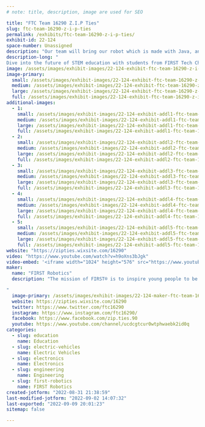 ```yaml
---
# note: title, description, image are used for SEO

title: "FTC Team 16290 Z.I.P Ties"
slug: ftc-team-16290-z-i-p-ties
permalink: /exhibits/ftc-team-16290-z-i-p-ties/
exhibit-id: 22-124
space-number: Unassigned
description: "Our team will bring our robot which is made with Java, and a version of our robot made with CAD."
description-long: "	
Dive into the future of STEM education with students from FIRST Tech Challenge Team Z.I.P. Ties by experiencing a custom-designed robot that embodies this year&#039;s First Tech Challenge 2022-2023 season. Learn about what goes on to make such a unique robot. Individuals can learn about Java Coding, Computer-Aided Designing in SOLIDWORKS, and engineering a robot built by a group of middle and high school students. Individuals will have a chance to drive our robot using Logitech F310 controllers. "
image: /assets/images/exhibit-images/22-124-exhibit-ftc-team-16290-z-i-p-ties-maker-faire-robot-large.jpeg
image-primary: 
  small: /assets/images/exhibit-images/22-124-exhibit-ftc-team-16290-z-i-p-ties-maker-faire-robot-small.jpeg
  medium: /assets/images/exhibit-images/22-124-exhibit-ftc-team-16290-z-i-p-ties-maker-faire-robot-medium.jpeg
  large: /assets/images/exhibit-images/22-124-exhibit-ftc-team-16290-z-i-p-ties-maker-faire-robot-large.jpeg
  full: /assets/images/exhibit-images/22-124-exhibit-ftc-team-16290-z-i-p-ties-maker-faire-robot-full.jpeg
additional-images: 
  - 1:
    small: /assets/images/exhibit-images/22-124-exhibit-addl1-ftc-team-16290-z-i-p-ties-20220206-085559-small.jpg
    medium: /assets/images/exhibit-images/22-124-exhibit-addl1-ftc-team-16290-z-i-p-ties-20220206-085559-medium.jpg
    large: /assets/images/exhibit-images/22-124-exhibit-addl1-ftc-team-16290-z-i-p-ties-20220206-085559-large.jpg
    full: /assets/images/exhibit-images/22-124-exhibit-addl1-ftc-team-16290-z-i-p-ties-20220206-085559-full.jpg
  - 2:
    small: /assets/images/exhibit-images/22-124-exhibit-addl2-ftc-team-16290-z-i-p-ties-20220220-105520-small.jpg
    medium: /assets/images/exhibit-images/22-124-exhibit-addl2-ftc-team-16290-z-i-p-ties-20220220-105520-medium.jpg
    large: /assets/images/exhibit-images/22-124-exhibit-addl2-ftc-team-16290-z-i-p-ties-20220220-105520-large.jpg
    full: /assets/images/exhibit-images/22-124-exhibit-addl2-ftc-team-16290-z-i-p-ties-20220220-105520-full.jpg
  - 3:
    small: /assets/images/exhibit-images/22-124-exhibit-addl3-ftc-team-16290-z-i-p-ties-img-0182-small.jpg
    medium: /assets/images/exhibit-images/22-124-exhibit-addl3-ftc-team-16290-z-i-p-ties-img-0182-medium.jpg
    large: /assets/images/exhibit-images/22-124-exhibit-addl3-ftc-team-16290-z-i-p-ties-img-0182-large.jpg
    full: /assets/images/exhibit-images/22-124-exhibit-addl3-ftc-team-16290-z-i-p-ties-img-0182-full.jpg
  - 4:
    small: /assets/images/exhibit-images/22-124-exhibit-addl4-ftc-team-16290-z-i-p-ties-img-8152-small.jpg
    medium: /assets/images/exhibit-images/22-124-exhibit-addl4-ftc-team-16290-z-i-p-ties-img-8152-medium.jpg
    large: /assets/images/exhibit-images/22-124-exhibit-addl4-ftc-team-16290-z-i-p-ties-img-8152-large.jpg
    full: /assets/images/exhibit-images/22-124-exhibit-addl4-ftc-team-16290-z-i-p-ties-img-8152-full.jpg
  - 5:
    small: /assets/images/exhibit-images/22-124-exhibit-addl5-ftc-team-16290-z-i-p-ties-img-8152-3041-small.jpg
    medium: /assets/images/exhibit-images/22-124-exhibit-addl5-ftc-team-16290-z-i-p-ties-img-8152-3041-medium.jpg
    large: /assets/images/exhibit-images/22-124-exhibit-addl5-ftc-team-16290-z-i-p-ties-img-8152-3041-large.jpg
    full: /assets/images/exhibit-images/22-124-exhibit-addl5-ftc-team-16290-z-i-p-ties-img-8152-3041-full.jpg
website: "https://zipties.wixsite.com/16290"
video: "https://www.youtube.com/watch?v=h9oXns3bJgk"
video-embed: '<iframe width="1024" height="576" src="https://www.youtube.com/embed/h9oXns3bJgk?feature=oembed" frameborder="0" allow="accelerometer; autoplay; clipboard-write; encrypted-media; gyroscope; picture-in-picture" allowfullscreen title="Z.I.P Ties Freight Frenzy League Meet 1 131 Point Match"></iframe>'
maker: 
  name: "FIRST Robotics"
  description: "The mission of FIRST® is to inspire young people to be science and technology leaders and innovators, by engaging them in exciting mentor-based programs that build science, engineering, and technology skills, inspire innovation, and that foster well-rounded life capabilities including self-confidence, communication, and leadership.

"
  image-primary: /assets/images/exhibit-images/22-124-maker-ftc-team-16290-z-i-p-ties-team-logo-2-1-medium.png
  website: https://zipties.wixsite.com/16290
  twitter: https://www.twitter.com/ftc16290
  instagram: https://www.instagram.com/ftc16290/
  facebook: https://www.facebook.com/zip.ties.90
  youtube: https://www.youtube.com/channel/ucdcgtcur0wtphwaebk2id0q
categories: 
  - slug: education
    name: Education
  - slug: electric-vehicles
    name: Electric Vehicles
  - slug: electronics
    name: Electronics
  - slug: engineering
    name: Engineering
  - slug: first-robotics
    name: FIRST Robotics
created-jotform: "2022-08-31 21:38:59"
last-modified-jotform: "2022-09-02 14:07:32"
last-exported: "2022-09-09 20:01:23"
sitemap: false

---
```

